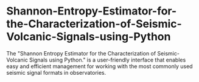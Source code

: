 # Shannon-Entropy-Estimator-for-the-Characterization-of-Seismic-Volcanic-Signals-using-Python
The "Shannon Entropy Estimator for the Characterization of Seismic-Volcanic Signals using Python." is a user-friendly interface that  enables easy and efficient management for working with the most commonly used seismic signal formats in observatories.
